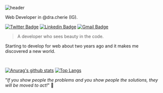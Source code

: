 ![header](https://capsule-render.vercel.app/api?type=wave&color=DD6387&height=300&section=header&text=Emanuel%20Corrêa&fontSize=80&animation=fadeIn&fontColor=fff)

Web Developer in @dra.cherie (IG).

[![Twitter Badge](https://img.shields.io/badge/-@emanueelcorrea-403f3b?labelColor=52504b&logo=Twitter&logoColor=white&link=https://twitter.com/emanueelcorrea)](https://twitter.com/emanueelcorrea)
[![Linkedin Badge](https://img.shields.io/badge/-emanuelcorrea-403f3b?&labelColor=52504b&logo=Linkedin&logoColor=white&link=https://www.linkedin.com/in/emanuel-correa/)](https://www.linkedin.com/in/emanuel-correa/) 
[![Gmail Badge](https://img.shields.io/badge/-emanuel.silvati@gmail.com-403f3b?&labelColor=52504b&logo=Gmail&logoColor=white&link=mailto:emanuel.silvati@gmail.com)](mailto:emanuel.silvati@gmail.com) 

> A developer who sees beauty in the code.

Starting to develop for web about two years ago and it makes me discovered a new world.

<br>

[![Anurag's github stats](https://github-readme-stats.vercel.app/api?username=emanuelcorrea&count_private=true&include_all_commits=true&show_icons=true&theme=dracula&hide=contribs,issues)](https://github.com/emanuelcorrea/)
[![Top Langs](https://github-readme-stats.vercel.app/api/top-langs/?username=emanuelcorrea&layout=compact&theme=dracula&hide=pascal)](https://github.com/emanuelcorrea/)


"*If you show people the problems and you show people the solutions, they will be moved to act!*"
🤩
 
